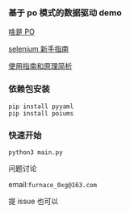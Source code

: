 ### 基于 po 模式的数据驱动 demo

[啥是 PO](https://www.selenium.dev/zh-cn/documentation/guidelines/page_object_models/)

[selenium 新手指南](https://www.jianshu.com/p/1531e12f8852)

[使用指南和原理简析](https://www.jianshu.com/p/de3c6635193c)

### 依赖包安装

```
pip install pyyaml
pip install poiums
```

### 快速开始

```
python3 main.py
```

问题讨论

email:`furnace_0xg@163.com`

提 issue 也可以
